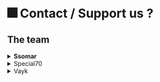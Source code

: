 # 🎆 Contact / Support us ?

## The team

<details>

<summary><strong>Ssomar</strong></summary>

Hey, I'm the developer of ExecutableItems and ExecutableBlocks, if you like my work, feel free to write a good review about my plugins on spigot !

Or if you want go further and motivate me to continue you can donate with the link below.



Thank you ! :heart:



Mail: SsomarDev2@gmail.com

Discord: Ssomar#2000

[<mark style="color:purple;">**Stripe Donation**</mark>](https://donate.ssomar.com)

</details>

<details>

<summary>Special70</summary>

Hello, I am Special70

I mainly specialize in custom item creations that can have multiple functions and features. I am open for custom item commissions so if you want to contact me, just dm me on discord (Special70#7668). I am mostly active in discord so if you have questions, I will do my best to answer those questions as soon as possible.

If you want to donate me to support my service here as a plugin support, feel free to send a donation via paypal at **josef.urquico@gmail.com**

</details>

<details>

<summary>Vayk</summary>

Hi ! I am Vayk 😎\
\
I play Minecraft since a long time, so I have knowledge about:&#x20;

* Texture packs :robot:
* 3D Models 🐂 :bow\_and\_arrow:
* Items creation :shield:
* In-game mechanics :zap:
* Map creation :mountain:
* Boss fights :crossed\_swords:
* Pets mechanics :dog2:
* // etc //

So.. if you need any help with something, or want item pack commission, you can ask it in the Discord of EI, or write me privately -> vayk#1404

If you want to support me ^^ -> paypal.me/ImVayk

</details>

